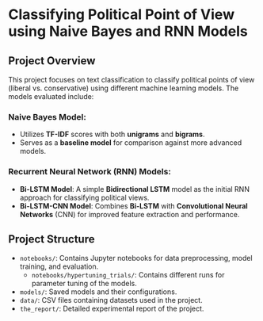
# Classifying Political Point of View using Naive Bayes and RNN Models

## Project Overview

This project focuses on text classification to classify political points of view (liberal vs. conservative) using different machine learning models. The models evaluated include:

### Naive Bayes Model:
- Utilizes **TF-IDF** scores with both **unigrams** and **bigrams**.
- Serves as a **baseline model** for comparison against more advanced models.

### Recurrent Neural Network (RNN) Models:
- **Bi-LSTM Model**: A simple **Bidirectional LSTM** model as the initial RNN approach for classifying political views.
- **Bi-LSTM-CNN Model**: Combines **Bi-LSTM** with **Convolutional Neural Networks** (CNN) for improved feature extraction and performance.

## Project Structure

- `notebooks/`: Contains Jupyter notebooks for data preprocessing, model training, and evaluation.
  - `notebooks/hypertuning_trials/`: Contains different runs for parameter tuning of the models.
- `models/`: Saved models and their configurations.
- `data/`: CSV files containing datasets used in the project.
- `the_report/`: Detailed experimental report of the project.
